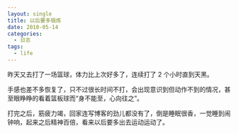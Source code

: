 ```yaml
---
layout: single
title: 以后要多锻炼
date: 2010-05-14
categories:
  - 日志
tags:
  - life
---
```


昨天又去打了一场篮球，体力比上次好多了，连续打了 2 个小时直到天黑。

手感也差不多恢复了，只不过很长时间不打，会出现意识到但动作不到的情况，甚至眼睁睁的看着篮板球而“身不能至，心向往之”。

打完之后，筋疲力竭，回家连写博客的劲儿都没有了，倒是睡眠很香，一觉睡到闹钟响，起来之后精神百倍，看来以后要多出去运动运动了。
